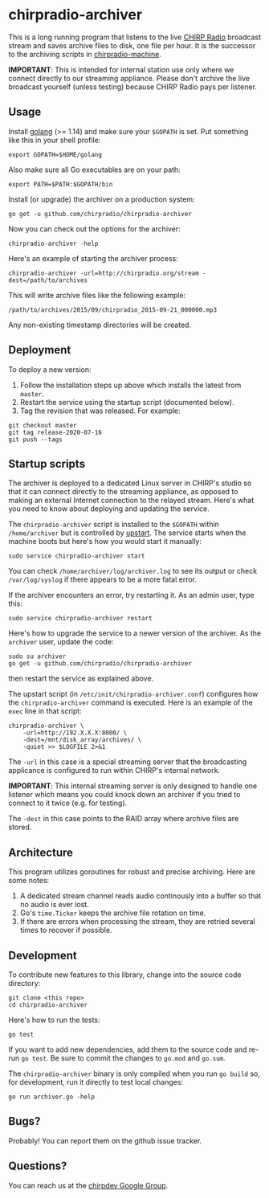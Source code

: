 # chirpradio-archiver

This is a long running program that listens to the live
[CHIRP Radio](http://chirpradio.org/) broadcast
stream and saves archive files to disk, one file per hour. It is the successor
to the archiving scripts in
[chirpradio-machine](https://github.com/chirpradio/chirpradio-machine/).

**IMPORTANT**: This is intended for internal station use only where we connect
directly to our streaming appliance. Please don't archive the live broadcast
yourself (unless testing) because CHIRP Radio pays per listener.

## Usage

Install [golang](http://golang.org/) (>= 1.14) and make sure your `$GOPATH` is
set. Put something like this in your shell profile:

    export GOPATH=$HOME/golang

Also make sure all Go executables are on your path:

    export PATH=$PATH:$GOPATH/bin

Install (or upgrade) the archiver on a production system:

    go get -u github.com/chirpradio/chirpradio-archiver

Now you can check out the options for the archiver:

    chirpradio-archiver -help

Here's an example of starting the archiver process:

    chirpradio-archiver -url=http://chirpradio.org/stream -dest=/path/to/archives

This will write archive files like the following example:

    /path/to/archives/2015/09/chirpradio_2015-09-21_000000.mp3

Any non-existing timestamp directories will be created.

## Deployment

To deploy a new version:

1. Follow the installation steps up above which installs the latest from `master`.
2. Restart the service using the startup script (documented below).
3. Tag the revision that was released. For example:

```
git checkout master
git tag release-2020-07-16
git push --tags
```

## Startup scripts

The archiver is deployed to a dedicated Linux server in CHIRP's studio so that
it can connect directly to the streaming appliance, as opposed to making an
external Internet connection to the relayed stream. Here's what you need to know
about deploying and updating the service.

The `chirpradio-archiver` script is installed to the `$GOPATH` within
`/home/archiver` but is controlled by
[upstart](http://upstart.ubuntu.com/). The service starts when the machine boots
but here's how you would start it manually:

    sudo service chirpradio-archiver start

You can check `/home/archiver/log/archiver.log` to see its output or check
`/var/log/syslog` if there appears to be a more fatal error.

If the archiver encounters an error, try restarting it.
As an admin user, type this:

    sudo service chirpradio-archiver restart

Here's how to upgrade the service to a newer version of the archiver.
As the `archiver` user, update the code:

    sudo su archiver
    go get -u github.com/chirpradio/chirpradio-archiver

then restart the service as explained above.

The upstart script (in `/etc/init/chirpradio-archiver.conf`) configures how the
`chirpradio-archiver` command is executed. Here is an example of the `exec` line
in that script:

    chirpradio-archiver \
        -url=http://192.X.X.X:8000/ \
        -dest=/mnt/disk_array/archives/ \
        -quiet >> $LOGFILE 2>&1

The `-url` in this case is a special streaming server that the broadcasting
applicance is configured to run within CHIRP's internal network.

**IMPORTANT**: This internal streaming server is only designed to handle one listener
which means you could knock down an archiver if you tried to connect to it
twice (e.g. for testing).

The `-dest` in this case points to the RAID array where archive files are
stored.

## Architecture

This program utilizes goroutines for robust and precise archiving. Here are some
notes:

1. A dedicated stream channel reads audio continously into a buffer so that no
   audio is ever lost.
2. Go's `time.Ticker` keeps the archive file rotation on time.
3. If there are errors when processing the stream, they are retried several
   times to recover if possible.

## Development

To contribute new features to this library, change into the source code directory:

    git clone <this repo>
    cd chirpradio-archiver

Here's how to run the tests:

    go test

If you want to add new dependencies, add them to the source code and re-run `go test`. Be sure to commit the changes to `go.mod` and `go.sum`.

The `chirpradio-archiver` binary is only compiled when you run `go build`
so, for development, run it directly to test local changes:

    go run archiver.go -help

## Bugs?

Probably! You can report them on the github issue tracker.

## Questions?

You can reach us at the [chirpdev Google Group](https://groups.google.com/forum/#!forum/chirpdev).
